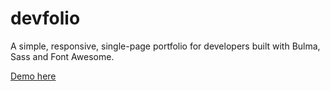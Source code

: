 # devfolio
A simple, responsive, single-page portfolio for developers built with Bulma, Sass and Font Awesome.

[Demo here](https://mmacneil.github.io/devfolio/)
